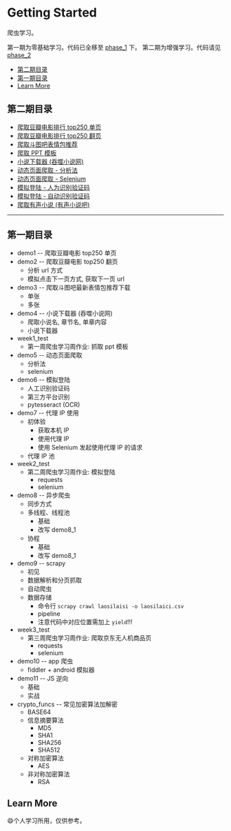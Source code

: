 # Getting Started

爬虫学习。

第一期为零基础学习。代码已全移至 [phase_1](./phase_1) 下。
第二期为增强学习。代码请见 [phase_2](./phase_2)

<!-- @import "[TOC]" {cmd="toc" depthFrom=2 depthTo=6 orderedList=false} -->

<!-- code_chunk_output -->

- [第二期目录](#第二期目录)
- [第一期目录](#第一期目录)
- [Learn More](#learn-more)

<!-- /code_chunk_output -->

## 第二期目录

- [爬取豆瓣电影排行 top250 单页](./phase_2/douban_movie_single.py)
- [爬取豆瓣电影排行 top250 翻页](./phase_2/douban_movie_flip.py)
- [爬取斗图吧表情包推荐](./phase_2/doutuba_emoji.py)
- [爬取 PPT 模板](./phase_2/ppt_template.py)
- [小说下载器 (吞噬小说网)](./phase_2/novel_downloader.py)
- [动态页面爬取 - 分析法](./phase_2/dynamic_ajax_page.py)
- [动态页面爬取 - Selenium](./phase_2/dynamic_ajax_selenium.py)
- [模拟登陆 - 人为识别验证码](./phase_2/simulate_register.py)
- [模拟登陆 - 自动识别验证码](./phase_2/simulate_register_auto.py)
- [爬取有声小说 (有声小说吧)](./phase_2/audio_novel.py)

---

## 第一期目录

- demo1 -- 爬取豆瓣电影 top250 单页
- demo2 -- 爬取豆瓣电影 top250 翻页
  - 分析 url 方式
  - 模拟点击下一页方式, 获取下一页 url
- demo3 -- 爬取斗图吧最新表情包推荐下载
  - 单张
  - 多张
- demo4 -- 小说下载器 (吞噬小说网)
  - 爬取小说名, 章节名, 单章内容
  - 小说下载器
- week1_test
  - 第一周爬虫学习周作业: 抓取 ppt 模板
- demo5 -- 动态页面爬取
  - 分析法
  - selenium
- demo6 -- 模拟登陆
  - 人工识别验证码
  - 第三方平台识别
  - pytesseract (OCR)
- demo7 -- 代理 IP 使用
  - 初体验
    - 获取本机 IP
    - 使用代理 IP
    - 使用 Selenium 发起使用代理 IP 的请求
  - 代理 IP 池
- week2_test
  - 第二周爬虫学习周作业: 模拟登陆
    - requests
    - selenium
- demo8 -- 异步爬虫
  - 同步方式
  - 多线程、线程池
    - 基础
    - 改写 demo8_1
  - 协程
    - 基础
    - 改写 demo8_1
- demo9 -- scrapy
  - 初见
  - 数据解析和分页抓取
  - 自动爬虫
  - 数据存储
    - 命令行 `scrapy crawl laosilaisi -o laosilaici.csv`
    - pipeline
    - 注意代码中对应位置需加上 `yield`!!!
- week3_test
  - 第三周爬虫学习周作业: 爬取京东无人机商品页
    - requests
    - selenium
- demo10 -- app 爬虫
  - fiddler + android 模拟器
- demo11 -- JS 逆向
  - 基础
  - 实战
- crypto_funcs -- 常见加密算法加解密
  - BASE64
  - 信息摘要算法
    - MD5
    - SHA1
    - SHA256
    - SHA512
  - 对称加密算法
    - AES
  - 非对称加密算法
    - RSA

## Learn More

:smile:个人学习所用，仅供参考。
